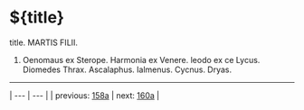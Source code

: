 # ${title}

title. MARTIS FILII.



1. Oenomaus ex Sterope. Harmonia ex Venere. leodo ex ce Lycus. Diomedes Thrax. Ascalaphus. Ialmenus. Cycnus. Dryas.



---

| --- | --- |
| previous: [158a](../158a/) | next: [160a](../160a/) |